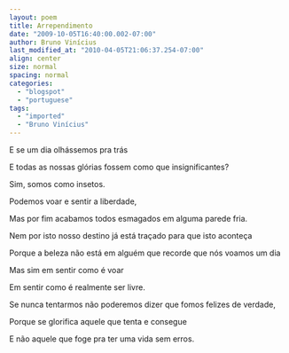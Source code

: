 ```yaml
---
layout: poem
title: Arrependimento
date: "2009-10-05T16:40:00.002-07:00"
author: Bruno Vinícius
last_modified_at: "2010-04-05T21:06:37.254-07:00"
align: center
size: normal
spacing: normal
categories:
  - "blogspot"
  - "portuguese"
tags:
  - "imported"
  - "Bruno Vinícius"
---
```


E se um dia olhássemos pra trás

E todas as nossas glórias fossem como que insignificantes?

Sim, somos como insetos.

Podemos voar e sentir a liberdade,

Mas por fim acabamos todos esmagados em alguma parede fria.

Nem por isto nosso destino já está traçado para que isto aconteça

Porque a beleza não está em alguém que recorde que nós voamos um dia

Mas sim em sentir como é voar

Em sentir como é realmente ser livre.

Se nunca tentarmos não poderemos dizer que fomos felizes de verdade,

Porque se glorifica aquele que tenta e consegue

E não aquele que foge pra ter uma vida sem erros.